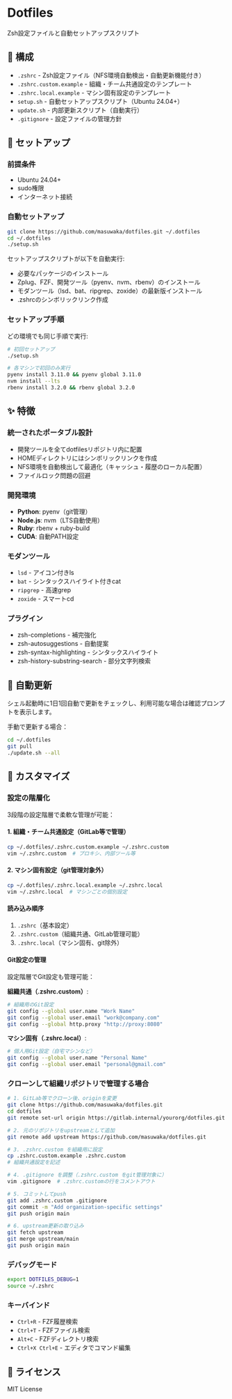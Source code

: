 # Dotfiles

Zsh設定ファイルと自動セットアップスクリプト

## 📁 構成

- `.zshrc` - Zsh設定ファイル（NFS環境自動検出・自動更新機能付き）
- `.zshrc.custom.example` - 組織・チーム共通設定のテンプレート
- `.zshrc.local.example` - マシン固有設定のテンプレート
- `setup.sh` - 自動セットアップスクリプト（Ubuntu 24.04+）
- `update.sh` - 内部更新スクリプト（自動実行）
- `.gitignore` - 設定ファイルの管理方針

## 🚀 セットアップ

### 前提条件
- Ubuntu 24.04+
- sudo権限
- インターネット接続

### 自動セットアップ

```bash
git clone https://github.com/masuwaka/dotfiles.git ~/.dotfiles
cd ~/.dotfiles
./setup.sh
```

セットアップスクリプトが以下を自動実行:
- 必要なパッケージのインストール
- Zplug、FZF、開発ツール（pyenv、nvm、rbenv）のインストール
- モダンツール（lsd、bat、ripgrep、zoxide）の最新版インストール
- .zshrcのシンボリックリンク作成

### セットアップ手順

どの環境でも同じ手順で実行:

```bash
# 初回セットアップ
./setup.sh

# 各マシンで初回のみ実行
pyenv install 3.11.0 && pyenv global 3.11.0
nvm install --lts
rbenv install 3.2.0 && rbenv global 3.2.0
```

## ✨ 特徴

### 統一されたポータブル設計
- 開発ツールを全てdotfilesリポジトリ内に配置
- HOMEディレクトリにはシンボリックリンクを作成
- NFS環境を自動検出して最適化（キャッシュ・履歴のローカル配置）
- ファイルロック問題の回避

### 開発環境
- **Python**: pyenv（git管理）
- **Node.js**: nvm（LTS自動使用）
- **Ruby**: rbenv + ruby-build
- **CUDA**: 自動PATH設定

### モダンツール
- `lsd` - アイコン付きls
- `bat` - シンタックスハイライト付きcat
- `ripgrep` - 高速grep
- `zoxide` - スマートcd

### プラグイン
- zsh-completions - 補完強化
- zsh-autosuggestions - 自動提案
- zsh-syntax-highlighting - シンタックスハイライト
- zsh-history-substring-search - 部分文字列検索

## 🔄 自動更新

シェル起動時に1日1回自動で更新をチェックし、利用可能な場合は確認プロンプトを表示します。

手動で更新する場合：
```bash
cd ~/.dotfiles
git pull
./update.sh --all
```

## 🔧 カスタマイズ

### 設定の階層化

3段階の設定階層で柔軟な管理が可能：

#### 1. 組織・チーム共通設定（GitLab等で管理）
```bash
cp ~/.dotfiles/.zshrc.custom.example ~/.zshrc.custom
vim ~/.zshrc.custom  # プロキシ、内部ツール等
```

#### 2. マシン固有設定（git管理対象外）
```bash
cp ~/.dotfiles/.zshrc.local.example ~/.zshrc.local
vim ~/.zshrc.local  # マシンごとの個別設定
```

#### 読み込み順序
1. `.zshrc`（基本設定）
2. `.zshrc.custom`（組織共通、GitLab管理可能）
3. `.zshrc.local`（マシン固有、git除外）

#### Git設定の管理
設定階層でGit設定も管理可能：

**組織共通（.zshrc.custom）**:
```bash
# 組織用のGit設定
git config --global user.name "Work Name"
git config --global user.email "work@company.com"
git config --global http.proxy "http://proxy:8080"
```

**マシン固有（.zshrc.local）**:
```bash
# 個人用Git設定（自宅マシンなど）
git config --global user.name "Personal Name"  
git config --global user.email "personal@gmail.com"
```

### クローンして組織リポジトリで管理する場合

```bash
# 1. GitLab等でクローン後、originを変更
git clone https://github.com/masuwaka/dotfiles.git
cd dotfiles
git remote set-url origin https://gitlab.internal/yourorg/dotfiles.git

# 2. 元のリポジトリをupstreamとして追加
git remote add upstream https://github.com/masuwaka/dotfiles.git

# 3. .zshrc.custom を組織用に設定
cp .zshrc.custom.example .zshrc.custom
# 組織共通設定を記述

# 4. .gitignore を調整（.zshrc.custom をgit管理対象に）
vim .gitignore  # .zshrc.customの行をコメントアウト

# 5. コミットしてpush
git add .zshrc.custom .gitignore
git commit -m "Add organization-specific settings"
git push origin main

# 6. upstream更新の取り込み
git fetch upstream
git merge upstream/main
git push origin main
```

### デバッグモード
```bash
export DOTFILES_DEBUG=1
source ~/.zshrc
```

### キーバインド
- `Ctrl+R` - FZF履歴検索
- `Ctrl+T` - FZFファイル検索
- `Alt+C` - FZFディレクトリ検索
- `Ctrl+X Ctrl+E` - エディタでコマンド編集

## 📝 ライセンス

MIT License